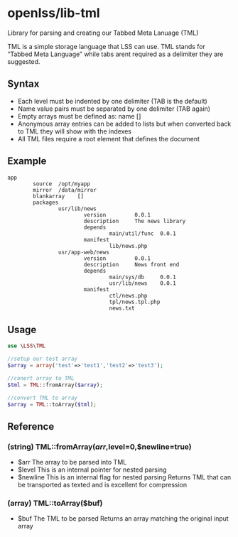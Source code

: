 openlss/lib-tml
=======

Library for parsing and creating our Tabbed Meta Lanuage (TML)

TML is a simple storage language that LSS can use. TML stands for “Tabbed Meta Language” while tabs arent required as a delimiter they are suggested.

Syntax
----
  * Each level must be indented by one delimiter (TAB is the default)
  * Name value pairs must be separated by one delimiter (TAB again)
  * Empty arrays must be defined as: name []
  * Anonymous array entries can be added to lists but when converted back to TML they will show with the indexes
  * All TML files require a root element that defines the document

Example
----
```
app
        source  /opt/myapp
        mirror  /data/mirror
        blankarray    []
        packages
                usr/lib/news
                        version         0.0.1
                        description     The news library
                        depends
                                main/util/func  0.0.1
                        manifest
                                lib/news.php
                usr/app-web/news
                        version         0.0.1
                        description     News front end
                        depends
                                main/sys/db     0.0.1
                                usr/lib/news    0.0.1
                        manifest
                                ctl/news.php
                                tpl/news.tpl.php
                                news.txt
```


Usage
----
```php
use \LSS\TML

//setup our test array
$array = array('test'=>'test1','test2'=>'test3');

//conert array to TML
$tml = TML::fromArray($array);

//convert TML to array
$array = TML::toArray($tml);
```

Reference
----

### (string) TML::fromArray($arr,$level=0,$newline=true)
  * $arr		The array to be parsed into TML
  * $level		This is an internal pointer for nested parsing
  * $newline	This is an internal flag for nested parsing
Returns TML that can be transported as texted and is excellent for compression

### (array) TML::toArray($buf)
  * $buf		The TML to be parsed
Returns an array matching the original input array

